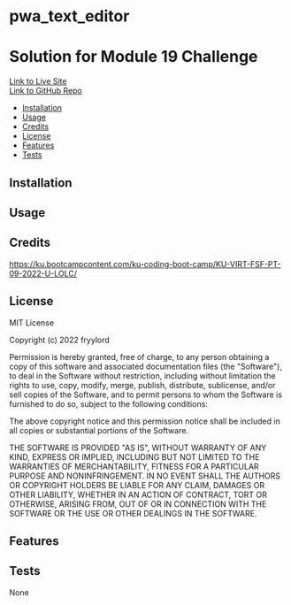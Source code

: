 # pwa_text_editor
# Solution for Module 19 Challenge
  
[Link to Live Site](https://blooming-basin-49312.herokuapp.com/)  
[Link to GitHub Repo](https://github.com/fryylord/pwa_text_editor/)    

- [Installation](#installation)
- [Usage](#usage)
- [Credits](#credits)
- [License](#license)
- [Features](#features)
- [Tests](#tests)

## Installation


## Usage


## Credits

https://ku.bootcampcontent.com/ku-coding-boot-camp/KU-VIRT-FSF-PT-09-2022-U-LOLC/   


## License
 
MIT License

Copyright (c) 2022 fryylord

Permission is hereby granted, free of charge, to any person obtaining a copy
of this software and associated documentation files (the "Software"), to deal
in the Software without restriction, including without limitation the rights
to use, copy, modify, merge, publish, distribute, sublicense, and/or sell
copies of the Software, and to permit persons to whom the Software is
furnished to do so, subject to the following conditions:

The above copyright notice and this permission notice shall be included in all
copies or substantial portions of the Software.

THE SOFTWARE IS PROVIDED "AS IS", WITHOUT WARRANTY OF ANY KIND, EXPRESS OR
IMPLIED, INCLUDING BUT NOT LIMITED TO THE WARRANTIES OF MERCHANTABILITY,
FITNESS FOR A PARTICULAR PURPOSE AND NONINFRINGEMENT. IN NO EVENT SHALL THE
AUTHORS OR COPYRIGHT HOLDERS BE LIABLE FOR ANY CLAIM, DAMAGES OR OTHER
LIABILITY, WHETHER IN AN ACTION OF CONTRACT, TORT OR OTHERWISE, ARISING FROM,
OUT OF OR IN CONNECTION WITH THE SOFTWARE OR THE USE OR OTHER DEALINGS IN THE
SOFTWARE.

## Features


## Tests

None